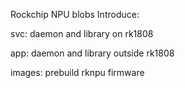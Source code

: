 
Rockchip NPU blobs Introduce:

svc: daemon and library on rk1808

app: daemon and library outside rk1808

images: prebuild rknpu firmware
